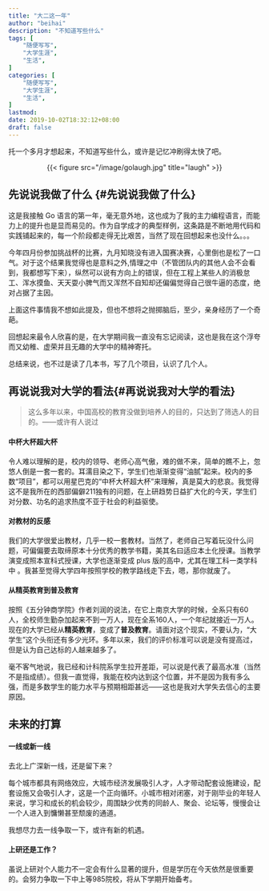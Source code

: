 ```yaml
---
title: "大二这一年"
author: "beihai"
description: "不知道写些什么"
tags: [
    "随便写写",
	"大学生涯",
    "生活",
]
categories: [
    "随便写写",
	"大学生涯",
    "生活",
]
lastmod: 
date: 2019-10-02T18:32:12+08:00
draft: false
---
```

托一个多月才想起来，不知道写些什么，或许是记忆冲刷得太快了吧。

<div align="center">{{< figure src="/image/golaugh.jpg" title="laugh" >}}</div>
<!--more-->

## 先说说我做了什么 {#先说说我做了什么}

这是我接触 Go 语言的第一年，毫无意外地，这也成为了我的主力编程语言，而能力上的提升也是显而易见的。作为自学成才的典型样例，这条路是不断地用代码和实践铺起来的，每一个阶段都走得无比艰苦，当然了现在回想起来也没什么。。。

今年四月份参加挑战杯的比赛，九月知晓没有进入国赛决赛，心里倒也是松了一口气。对于这个结果我觉得也是意料之外,情理之中（不管团队内的其他人会不会看到，我都想写下来），纵然可以说有方向上的错误，但在工程上某些人的消极怠工、浑水摸鱼、天天耍小脾气而又浑然不自知却还偏偏觉得自己很牛逼的态度，绝对占据了主因。

上面这件事情我不想如此提及，但也不想将之抛掷脑后，至少，亲身经历了一个奇葩。

回想起来最令人欣喜的是，在大学期间我一直没有忘记阅读，这也是我在这个浮夸而又幼稚、虚荣并且无趣的大学中的精神寄托。

总结来说，也不过是读了几本书，写了几个项目，认识了几个人。

## 再说说我对大学的看法{#再说说我对大学的看法}

> 这么多年以来，中国高校的教育没做到培养人的目的，只达到了筛选人的目的。——或许有人说过

#### 中杯大杯超大杯

令人难以理解的是，校内的领导、老师心高气傲，难的做不来，简单的瞧不上，忽悠人倒是一套一套的。耳濡目染之下，学生们也渐渐变得“油腻”起来。校内的多数“项目”，都可以用星巴克的“中杯大杯超大杯”来理解，真是莫大的悲哀。我觉得这不是我所在的西部偏僻211独有的问题，在上研趋势日益扩大化的今天，学生们对分数、功名的追求热度不亚于社会的利益驱使。

#### 对教材的反感

我们的大学很爱出教材，几乎一校一套教材。当然了，老师自己写着玩没什么问题，可偏偏要去取缔原本十分优秀的教学书籍，美其名曰适应本土化授课。当教学演变成照本宣科式授课，大学也逐渐变成 plus 版的高中，尤其在理工科一类学科中 。我甚至觉得大学四年按照学校的教学路线走下去，嗯，那你就废了。

#### 从精英教育到普及教育

按照《五分钟商学院》作者刘润的说法，在它上南京大学的时候，全系只有60人，全校师生勤杂加起来不到一万人，现在全系160人，一个年纪就接近一万人。现在的大学已经从**精英教育**，变成了**普及教育**。请面对这个现实，不要认为，“大学生”这个头衔还有多少光环。多年以来，我们的评价标准可以说是没有提高过，但是认为自己达标的人越来越多了。

毫不客气地说，我已经和计科院系学生拉开差距，可以说是代表了最高水准（当然不是指成绩）。但我一直觉得，我能在校内达到这个位置，并不是因为我有多么强，而是多数学生的能力水平与预期相距甚远——这也是我对大学失去信心的主要原因。

## 未来的打算

#### 一线或新一线

去北上广深新一线，还是留下来？

每个城市都具有网络效应，大城市经济发展吸引人才，人才带动配套设施建设，配套设施又会吸引人才，这是一个正向循环。小城市相对闭塞，对于刚毕业的年轻人来说，学习和成长的机会较少，周围缺少优秀的同龄人、聚会、论坛等，慢慢会让一个人进入到慵懒甚至颓废的通道。

我想尽力去一线争取一下，或许有新的机遇。

#### 上研还是工作？

虽说上研对个人能力不一定会有什么显著的提升，但是学历在今天依然是很重要的。会努力争取一下中上等985院校，将从下学期开始备考。
